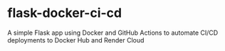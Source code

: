 # flask-docker-ci-cd
A simple Flask app using Docker and GitHub Actions to automate CI/CD deployments to Docker Hub and Render Cloud
